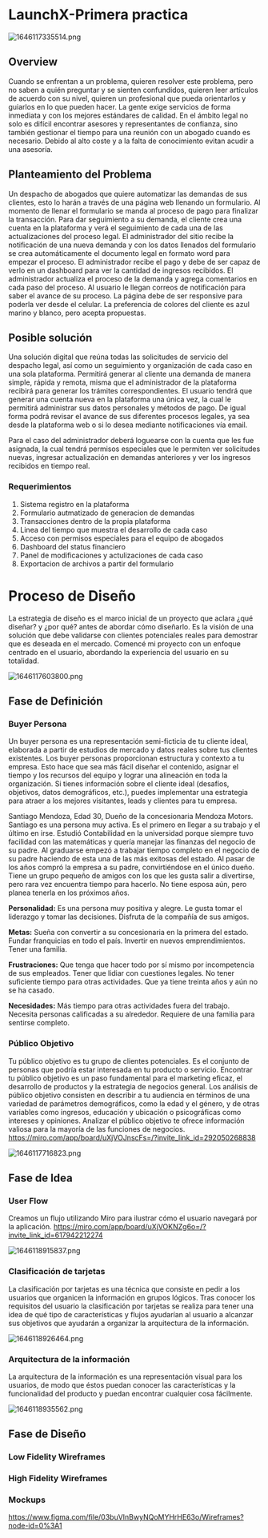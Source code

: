 # **LaunchX-Primera practica**

![1646117335514.png](image/Primer_practica/1646117335514.png)

## **Overview**

Cuando se enfrentan a un problema, quieren resolver este problema, pero no saben a quién preguntar y se sienten confundidos, quieren leer artículos de acuerdo con su nivel, quieren un profesional que pueda orientarlos y guiarlos en lo que pueden hacer. La gente exige servicios de forma inmediata y con los mejores estándares de calidad. En el ámbito legal no solo es difícil encontrar asesores y representantes de confianza, sino también gestionar el tiempo para una reunión con un abogado cuando es necesario. Debido al alto coste y a la falta de conocimiento evitan acudir a una asesoría.

## **Planteamiento del Problema**

Un despacho de abogados que quiere automatizar las demandas de sus clientes, esto lo harán a través de una página web llenando un formulario. Al momento de llenar el formulario se manda al proceso de pago para finalizar la transacción. Para dar seguimiento a su demanda, el cliente crea una cuenta en la plataforma y verá el seguimiento de cada una de las actualizaciones del proceso legal. El administrador del sitio recibe la notificación de una nueva demanda y con los datos llenados del formulario se crea automáticamente el documento legal en formato word para empezar el proceso. El administrador recibe el pago y debe de ser capaz de verlo en un dashboard para ver la cantidad de ingresos recibidos. El administrador actualiza el proceso de la demanda y agrega comentarios en cada paso del proceso. Al usuario le llegan correos de notificación para saber el avance de su proceso. La página debe de ser responsive para poderla ver desde el celular. La preferencia de colores del cliente es azul marino y blanco, pero acepta propuestas.

## **Posible solución**

Una solución digital que reúna todas las solicitudes de servicio del despacho legal, así como un seguimiento y organización de cada caso en una sola plataforma. Permitirá generar al cliente una demanda de manera simple, rápida y remota, misma que el administrador de la plataforma recibirá para generar los trámites correspondientes. El usuario tendrá que generar una cuenta nueva en la plataforma una única vez, la cual le permitirá administrar sus datos personales y métodos de pago. De igual forma podrá revisar el avance de sus diferentes procesos legales, ya sea desde la plataforma web o si lo desea mediante notificaciones vía email.

Para el caso del administrador deberá loguearse con la cuenta que les fue asignada, la cual tendrá permisos especiales que le permiten ver solicitudes nuevas, ingresar actualización en demandas anteriores y ver los ingresos recibidos en tiempo real.

### Requerimientos

1. Sistema registro en la plataforma
2. Formulario autmatizado de generacion de demandas
3. Transacciones dentro de la propia plataforma
4. Linea del tiempo que muestra el desarrollo de cada caso
5. Acceso con permisos especiales para el equipo de abogados
6. Dashboard del status financiero
7. Panel de modificaciones y actulizaciones de cada caso
8. Exportacion de archivos a partir del formulario

# **Proceso de Diseño**

La estrategia de diseño es el marco inicial de un proyecto que aclara ¿qué diseñar? y ¿por qué? antes de abordar cómo diseñarlo. Es la visión de una solución que debe validarse con clientes potenciales reales para demostrar que es deseada en el mercado. Comencé mi proyecto con un enfoque centrado en el usuario, abordando la experiencia del usuario en su totalidad.

![1646117603800.png](image/Primer_practica/1646117603800.png)

## **Fase de Definición**

### Buyer Persona

Un buyer persona es una representación semi-ficticia de tu cliente ideal, elaborada a partir de estudios de mercado y datos reales sobre tus clientes existentes. Los buyer personas proporcionan estructura y contexto a tu empresa. Esto hace que sea más fácil diseñar el contenido, asignar el tiempo y los recursos del equipo y lograr una alineación en toda la organización. Si tienes información sobre el cliente ideal (desafíos, objetivos, datos demográficos, etc.), puedes implementar una estrategia para atraer a los mejores visitantes, leads y clientes para tu empresa.


Santiago Mendoza, Edad 30, Dueño de la concesionaria Mendoza Motors. Santiago es una persona muy activa. Es el primero en llegar a su trabajo y el último en irse. Estudió Contabilidad en la universidad porque siempre tuvo facilidad con las matemáticas y quería manejar las finanzas del negocio de su padre. Al graduarse empezó a trabajar tiempo completo en el negocio de su padre haciendo de esta una de las más exitosas del estado. Al pasar de los años compró la empresa a su padre, convirtiéndose en el único dueño. Tiene un grupo pequeño de amigos con los que les gusta salir a divertirse, pero rara vez encuentra tiempo para hacerlo. No tiene esposa aún, pero planea tenerla en los próximos años.

**Personalidad:** Es una persona muy positiva y alegre. Le gusta tomar el liderazgo y tomar las decisiones. Disfruta de la compañía de sus amigos.

**Metas:** Sueña con convertir a su concesionaria en la primera del estado. Fundar franquicias en todo el país. Invertir en nuevos emprendimientos. Tener una familia.

**Frustraciones:** Que tenga que hacer todo por sí mismo por incompetencia de sus empleados. Tener que lidiar con cuestiones legales. No tener suficiente tiempo para otras actividades. Que ya tiene treinta años y aún no se ha casado.

**Necesidades:** Más tiempo para otras actividades fuera del trabajo. Necesita personas calificadas a su alrededor. Requiere de una familia para sentirse completo.

### Público Objetivo

Tu público objetivo es tu grupo de clientes potenciales. Es el conjunto de personas que podría estar interesada en tu producto o servicio. Encontrar tu público objetivo es un paso fundamental para el marketing eficaz, el desarrollo de productos y la estrategia de negocios general. Los análisis de público objetivo consisten en describir a tu audiencia en términos de una variedad de parámetros demográficos, como la edad y el género, y de otras variables como ingresos, educación y ubicación o psicográficas como intereses y opiniones. Analizar el público objetivo te ofrece información valiosa para la mayoría de las funciones de negocios.
https://miro.com/app/board/uXjVOJnscFs=/?invite_link_id=292050268838

![1646117716823.png](image/Primer_practica/1646117716823.png)

## **Fase de Idea**

### User Flow

Creamos un flujo utilizando Miro para ilustrar cómo el usuario navegará por la aplicación.
https://miro.com/app/board/uXjVOKNZg6o=/?invite_link_id=617942212274

![1646118915837.png](image/Primer_practica/1646118915837.png)

### Clasificación de tarjetas

La clasificación por tarjetas es una técnica que consiste en pedir a los usuarios que organicen la información en grupos lógicos. Tras conocer los requisitos del usuario la clasificación por tarjetas se realiza para tener una idea de qué tipo de características y flujos ayudarían al usuario a alcanzar sus objetivos que ayudarán a organizar la arquitectura de la información.

![1646118926464.png](image/Primer_practica/1646118926464.png)

### Arquitectura de la información

La arquitectura de la información es una representación visual para los usuarios, de modo que éstos puedan conocer las características y la funcionalidad del producto y puedan encontrar cualquier cosa fácilmente.

![1646118935562.png](image/Primer_practica/1646118935562.png)

## **Fase de Diseño**

### Low Fidelity Wireframes

### High Fidelity Wireframes

### Mockups

https://www.figma.com/file/03buVInBwyNQoMYHrHE63o/Wireframes?node-id=0%3A1
